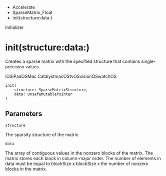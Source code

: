 

- Accelerate
- SparseMatrix_Float
-  init(structure:data:) 

Initializer

# init(structure:data:)

Creates a sparse matrix with the specified structure that contains single-precision values.

iOSiPadOSMac CatalystmacOStvOSvisionOSwatchOS

``` source
init(
    structure: SparseMatrixStructure,
    data: UnsafeMutablePointer
)
```

## Parameters 

`structure`  

The sparsity structure of the matrix.

`data`  

The array of contiguous values in the nonzero blocks of the matrix. The matrix stores each block in column-major order. The number of elements in data must be equal to blockSize x blockSize x the number of nonzero blocks in the matrix.

